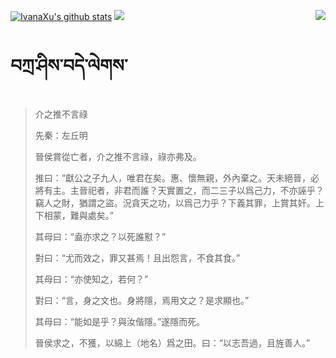 [![IvanaXu's github stats](https://github-readme-stats.vercel.app/api?username=IvanaXu&show_icons=true&theme=vue-dark)](https://github.com/anuraghazra/github-readme-stats)
<img align="right" src="https://github-readme-stats.vercel.app/api/top-langs/?username=IvanaXu&langs_count=7&theme=graywhite" />
<img src="https://github-readme-stats.vercel.app/api/wakatime?username=IvanaXu&layout=compact&langs_count=6&theme=vue-dark&&custom_title=Programming Times(Jul 29 2021-)" />
# བཀྲ་ཤིས་བདེ་ལེགས་
> 介之推不言祿
> 
> 先秦：左丘明 
> 
> 晉侯賞從亡者，介之推不言祿，祿亦弗及。
> 
> 推曰：“獻公之子九人，唯君在矣。惠、懷無親，外內棄之。天未絕晉，必將有主。主晉祀者，非君而誰？天實置之，而二三子以爲己力，不亦誣乎？竊人之財，猶謂之盜。況貪天之功，以爲己力乎？下義其罪，上賞其奸。上下相蒙，難與處矣。”
> 
> 其母曰：“盍亦求之？以死誰懟？”
> 
> 對曰：“尤而效之，罪又甚焉！且出怨言，不食其食。”
> 
> 其母曰：“亦使知之，若何？”
> 
> 對曰：“言，身之文也。身將隱，焉用文之？是求顯也。”
> 
> 其母曰：“能如是乎？與汝偕隱。”遂隱而死。
> 
> 晉侯求之，不獲，以綿上（地名）爲之田。曰：“以志吾過，且旌善人。”
>